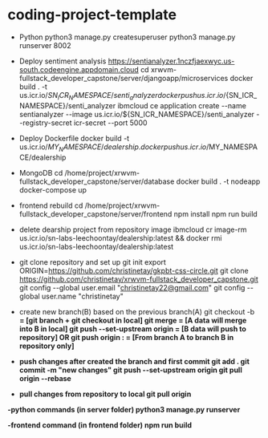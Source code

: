 # coding-project-template

- Python
python3 manage.py createsuperuser
python3 manage.py runserver 8002

- Deploy sentiment analysis
https://sentianalyzer.1nczfjaexwyc.us-south.codeengine.appdomain.cloud
cd xrwvm-fullstack_developer_capstone/server/djangoapp/microservices
docker build . -t us.icr.io/${SN_ICR_NAMESPACE}/senti_analyzer
docker push us.icr.io/${SN_ICR_NAMESPACE}/senti_analyzer
ibmcloud ce application create --name sentianalyzer --image us.icr.io/${SN_ICR_NAMESPACE}/senti_analyzer --registry-secret icr-secret --port 5000

- Deploy Dockerfile 
docker build -t us.icr.io/$MY_NAMESPACE/dealership .
docker push us.icr.io/$MY_NAMESPACE/dealership

- MongoDB
cd /home/project/xrwvm-fullstack_developer_capstone/server/database
docker build . -t nodeapp
docker-compose up

- frontend rebuild
cd /home/project/xrwvm-fullstack_developer_capstone/server/frontend
npm install
npm run build


- delete dearship project from repository image
ibmcloud cr image-rm us.icr.io/sn-labs-leechoontay/dealership:latest && docker rmi us.icr.io/sn-labs-leechoontay/dealership:latest


- git clone repository and set up
git init
export ORIGIN=https://github.com/christinetay/gkpbt-css-circle.git
git clone https://github.com/christinetay/xrwvm-fullstack_developer_capstone.git
git config --global user.email "christinetay22@gmail.com"
git config --global user.name "christinetay"

- create new branch(B) based on the previous branch(A)
git checkout -b <B> = [git branch + git checkout in local]
git merge <A> = [A data will merge into B in local]
git push --set-upstream origin <B> = [B data will push to repository]
OR
git push origin <A>:<B> = [From branch A to branch B in repository only]

- push changes after created the branch and first commit
git add .
git commit -m "new changes"
git push --set-upstream origin <B>
git pull origin <b> --rebase

- pull changes from repository to local
git pull origin <B>

-python commands (in server folder)
python3 manage.py runserver

-frontend command (in frontend folder)
npm run build

